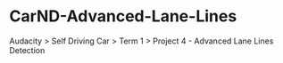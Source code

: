 # CarND-Advanced-Lane-Lines
Audacity > Self Driving Car > Term 1 > Project 4 - Advanced Lane Lines Detection
